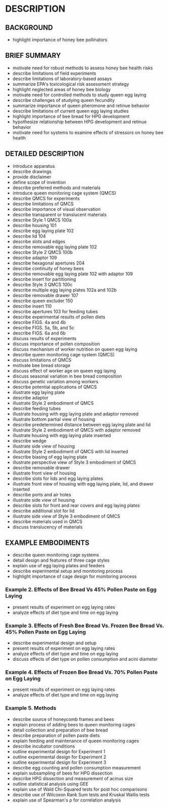 # DESCRIPTION

## BACKGROUND

- highlight importance of honey bee pollinators

## BRIEF SUMMARY

- motivate need for robust methods to assess honey bee health risks
- describe limitations of field experiments
- describe limitations of laboratory-based assays
- summarize EPA's toxicological risk assessment strategy
- highlight neglected areas of honey bee biology
- motivate need for controlled methods to study queen egg laying
- describe challenges of studying queen fecundity
- summarize importance of queen pheromone and retinue behavior
- describe limitations of current queen egg laying studies
- highlight importance of bee bread for HPG development
- hypothesize relationship between HPG development and retinue behavior
- motivate need for systems to examine effects of stressors on honey bee health

## DETAILED DESCRIPTION

- introduce apparatus
- describe drawings
- provide disclaimer
- define scope of invention
- describe preferred methods and materials
- introduce queen monitoring cage system (QMCS)
- describe QMCS for experiments
- describe limitations of QMCS
- describe importance of visual observation
- describe transparent or translucent materials
- describe Style 1 QMCS 100a
- describe housing 101
- describe egg laying plate 102
- describe lid 104
- describe slots and edges
- describe removable egg laying plate 102
- describe Style 2 QMCS 100b
- describe adaptor 109
- describe hexagonal apertures 204
- describe continuity of honey bees
- describe removable egg laying plate 102 with adaptor 109
- describe insert for partitioning
- describe Style 3 QMCS 100c
- describe multiple egg laying plates 102a and 102b
- describe removable drawer 107
- describe queen excluder 150
- describe insert 110
- describe apertures 103 for feeding tubes
- describe experimental results of pollen diets
- describe FIGS. 4a and 4b
- describe FIGS. 5a, 5b, and 5c
- describe FIGS. 6a and 6b
- discuss results of experiments
- discuss importance of pollen composition
- discuss mechanism of worker nutrition on queen egg laying
- describe queen monitoring cage system (QMCS)
- discuss limitations of QMCS
- motivate bee bread storage
- discuss effect of worker age on queen egg laying
- discuss seasonal variation in bee bread composition
- discuss genetic variation among workers
- describe potential applications of QMCS
- illustrate egg laying plate
- describe adaptor
- illustrate Style 2 embodiment of QMCS
- describe feeding tubes
- illustrate housing with egg laying plate and adaptor removed
- illustrate bottom partial view of housing
- describe predetermined distance between egg laying plate and lid
- illustrate Style 2 embodiment of QMCS with adaptor removed
- illustrate housing with egg laying plate inserted
- describe wedge
- illustrate side view of housing
- illustrate Style 2 embodiment of QMCS with lid inserted
- describe biasing of egg laying plate
- illustrate perspective view of Style 3 embodiment of QMCS
- describe removable drawer
- illustrate front view of housing
- describe slots for lids and egg laying plates
- illustrate front view of housing with egg laying plate, lid, and drawer inserted
- describe ports and air holes
- illustrate side view of housing
- describe slots for front and rear covers and egg laying plates
- describe additional slot for lid
- illustrate side view of Style 3 embodiment of QMCS
- describe materials used in QMCS
- discuss translucency of materials

## EXAMPLE EMBODIMENTS

- describe queen monitoring cage systems
- detail design and features of three cage styles
- explain use of egg laying plates and feeders
- describe experimental setup and monitoring process
- highlight importance of cage design for monitoring process

### Example 2. Effects of Bee Bread Vs 45% Pollen Paste on Egg Laying

- present results of experiment on egg laying rates
- analyze effects of diet type and time on egg laying

### Example 3. Effects of Fresh Bee Bread Vs. Frozen Bee Bread Vs. 45% Pollen Paste on Egg Laying

- describe experimental design and setup
- present results of experiment on egg laying rates
- analyze effects of diet type and time on egg laying
- discuss effects of diet type on pollen consumption and acini diameter

### Example 4. Effects of Frozen Bee Bread Vs. 70% Pollen Paste on Egg Laying

- present results of experiment on egg laying rates
- analyze effects of diet type and time on egg laying

### Example 5. Methods

- describe source of honeycomb frames and bees
- explain process of adding bees to queen monitoring cages
- detail collection and preparation of bee bread
- describe preparation of pollen paste diets
- explain feeding and maintenance of queen monitoring cages
- describe incubator conditions
- outline experimental design for Experiment 1
- outline experimental design for Experiment 2
- outline experimental design for Experiment 3
- describe egg counting and pollen consumption measurement
- explain subsampling of bees for HPG dissection
- describe HPG dissection and measurement of acinus size
- outline statistical analysis using GEE
- explain use of Wald Chi-Squared tests for post hoc comparisons
- describe use of Wilcoxon Rank Sum tests and Kruskal Wallis tests
- explain use of Spearman's ρ for correlation analysis

